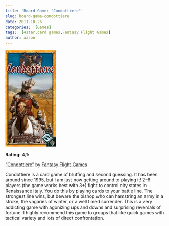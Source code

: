```yaml
---
title: 'Board Game: "Condottiere"'
slug: board-game-condottiere
date: 2011-10-26
categories:  [Games]
tags:  [4star,card games,Fantasy Flight Games]
author: aaron
---
```


[![Condottiere box](condottiere-158x300.jpg "Condottiere")](condottiere.jpg)

**Rating:** 4/5

[“Condottiere”](http://boardgamegeek.com/boardgame/112/condottiere "BoardGameGeek.com") by [Fantasy Flight Games](http://boardgamegeek.com/boardgamefamily/3400/fantasy-flight-silver-line-games "Rio Grande Games")

Condottiere is a card game of bluffing and second guessing. It has been around since 1995, but I am just now getting around to playing it! 2–6 players (the game works best with 3+) fight to control city states in Renaissance Italy. You do this by playing cards to your battle line. The strongest line wins, but beware the bishop who can hamstring an army in a stroke, the vagaries of winter, or a well timed surrender. This is a very addicting game with agonizing ups and downs and surprising reversals of fortune. I highly recommend this game to groups that like quick games with tactical variety and lots of direct confrontation.

